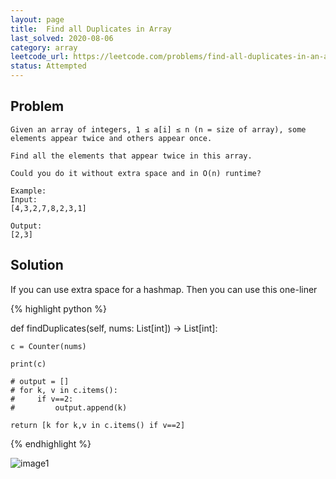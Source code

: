 ```yaml
---
layout: page
title:  Find all Duplicates in Array
last_solved: 2020-08-06
category: array
leetcode_url: https://leetcode.com/problems/find-all-duplicates-in-an-array
status: Attempted
---
```


Problem
-------

```
Given an array of integers, 1 ≤ a[i] ≤ n (n = size of array), some elements appear twice and others appear once.

Find all the elements that appear twice in this array.

Could you do it without extra space and in O(n) runtime?

Example:
Input:
[4,3,2,7,8,2,3,1]

Output:
[2,3]

```

Solution
----------

If you can use extra space for a hashmap. Then you can use this one-liner

{% highlight python %}

def findDuplicates(self, nums: List[int]) -> List[int]:
    
    c = Counter(nums)
    
    print(c)
    
    # output = []
    # for k, v in c.items():
    #     if v==2:
    #         output.append(k)
    
    return [k for k,v in c.items() if v==2]

{% endhighlight %}


![image1]()